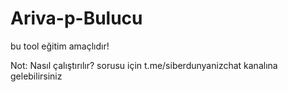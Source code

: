# Ariva-p-Bulucu

bu tool eğitim amaçlıdır!

Not: Nasıl çalıştırılır? sorusu için t.me/siberdunyanizchat kanalına gelebilirsiniz 
